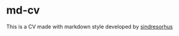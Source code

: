 # md-cv

This is a CV made with markdown style developed by [sindresorhus](https://github.com/sindresorhus/github-markdown-css)